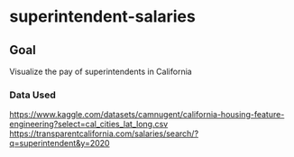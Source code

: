 # superintendent-salaries

## Goal
Visualize the pay of superintendents in California

### Data Used
https://www.kaggle.com/datasets/camnugent/california-housing-feature-engineering?select=cal_cities_lat_long.csv
https://transparentcalifornia.com/salaries/search/?q=superintendent&y=2020
